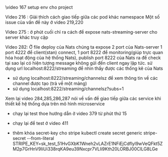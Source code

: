 \video 167 setup env cho project
 
Video 216 : Giải thích cách giao tiếp giữa các pod khác namespace
Một số issue của vấn đề này ở video 219,220

Video 275 : ở phút cuối chỉ ra cách để expose nats-streaming-server cho server khác truy cập

Video 282: Ở file deploy của Nats chúng ta expose 2 port của Nats-server 1 port 4222 để client(stan) connect, 1 port 8222 để monitoring(giúp trực quan hóa hoạt động của hệ thống Nats), publish port 8222 của Nats ra để check tại sao lại có hiện tượng message không gửi đến client ngay lập tức. sử dụng url localhost:8222/streaming để nhìn thấy được các thống kê của Nats
- sử dụng localhost:8222/streaming/channelsz để xem thông tin về các channel được tạo (trả về một mảng)
- sử dụng localhost:8222/streaming/channelsz?subs=1 

Xem lại video 284,285,286,287 nói về vấn đề giao tiếp giữa các service khi thiết kế hệ thống dựa trên mô hình microservice 

- chạy lại test thoe hướng dẫn ở video 379 từ phút thứ 15


- chạy lại để test ở video 411 

- thêm khóa secret-key cho stripe kubectl create secret generic stripe-secret --from-literal STRIPE_KEY=sk_test_51HvGXbK1Wneh2vLAZrE1NFiEjCdflyl9wVeQFkt5ZM2p7GrHnV9IiUi338rqKA9eu39Nxcpr7VLIi9Kth20LORBJ00ClLG8LGe